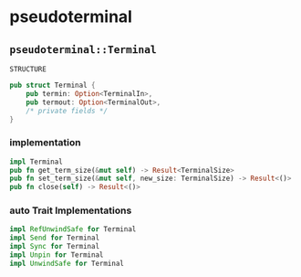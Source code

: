 # pseudoterminal

## `pseudoterminal::Terminal`

`STRUCTURE`

```rust
pub struct Terminal {
    pub termin: Option<TerminalIn>,
    pub termout: Option<TerminalOut>,
    /* private fields */
}
```

### implementation

```rust
impl Terminal
pub fn get_term_size(&mut self) -> Result<TerminalSize>
pub fn set_term_size(&mut self, new_size: TerminalSize) -> Result<()>
pub fn close(self) -> Result<()>
```

### auto Trait Implementations

```rust
impl RefUnwindSafe for Terminal
impl Send for Terminal
impl Sync for Terminal
impl Unpin for Terminal
impl UnwindSafe for Terminal
```

